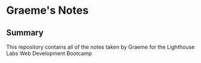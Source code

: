 # Graeme's Notes

## Summary

This repository contains all of the notes taken by Graeme for the Lighthouse Labs Web Development Bootcamp